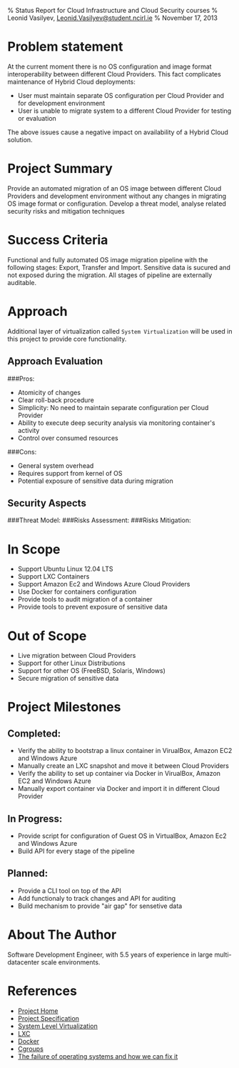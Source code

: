 % Status Report for Cloud Infrastructure and Cloud Security courses
% Leonid Vasilyev, <Leonid.Vasilyev@student.ncirl.ie>
% November 17, 2013

# Problem statement
At the current moment there is no OS configuration and image format interoperability between different Cloud Providers.
This fact complicates maintenance of Hybrid Cloud deployments:
* User must maintain separate OS configuration per Cloud Provider and for development environment
* User is unable to migrate system to a different Cloud Provider for testing or evaluation

The above issues cause a negative impact on availability of a Hybrid Cloud solution.

# Project Summary
Provide an automated migration of an OS image between different Cloud Providers and development environment
without any changes in migrating OS image format or configuration.
Develop a threat model, analyse related security risks and mitigation techniques

# Success Criteria
Functional and fully automated OS image migration pipeline with the following stages: Export, Transfer and Import.
Sensitive data is sucured and not exposed during the migration.
All stages of pipeline are externally auditable.

# Approach
Additional layer of virtualization called `System Virtualization` will be used in this project to provide core functionality.

## Approach Evaluation
###Pros:
* Atomicity of changes
* Clear roll-back procedure
* Simplicity: No need to maintain separate configuration per Cloud Provider
* Ability to execute deep security analysis via monitoring container's activity
* Control over consumed resources

###Cons:
* General system overhead
* Requires support from kernel of OS
* Potential exposure of sensitive data during migration

## Security Aspects
###Threat Model:
###Risks Assessment:
###Risks Mitigation:

# In Scope
* Support Ubuntu Linux 12.04 LTS
* Support LXC Containers
* Support Amazon Ec2 and Windows Azure Cloud Providers
* Use Docker for containers configuration
* Provide tools to audit migration of a container
* Provide tools to prevent exposure of sensitive data

# Out of Scope
* Live migration between Cloud Providers
* Support for other Linux Distributions
* Support for other OS (FreeBSD, Solaris, Windows)
* Secure migration of sensitive data

# Project Milestones
## Completed:
* Verify the ability to bootstrap a linux container in VirualBox, Amazon EC2 and Windows Azure
* Manually create an LXC snapshot and move it between Cloud Providers
* Verify the ability to set up container via Docker in VirualBox, Amazon EC2 and Windows Azure
* Manually export container via Docker and import it in different Cloud Provider

## In Progress:
* Provide script for configuration of Guest OS in VirtualBox, Amazon Ec2 and Windows Azure
* Build API for every stage of the pipeline

## Planned:
* Provide a CLI tool on top of the API
* Add functionaly to track changes and API for auditing
* Build mechanism to provide "air gap" for sensetive data

# About The Author
Software Development Engineer, with 5.5 years of experience in large multi-datacenter scale environments. 

# References
* [Project Home](https://github.com/lvsl/go-to)
* [Project Specification](https://github.com/lvsl/go-to/blob/master/SPEC.md)
* [System Level Virtualization](http://en.wikipedia.org/wiki/Operating_system-level_virtualization)
* [LXC](http://linuxcontainers.org/)
* [Docker](https://www.docker.io/)
* [Cgroups](https://www.kernel.org/doc/Documentation/cgroups/cgroups.txt)
* [The failure of operating systems and how we can fix it](http://lwn.net/Articles/524952/)
